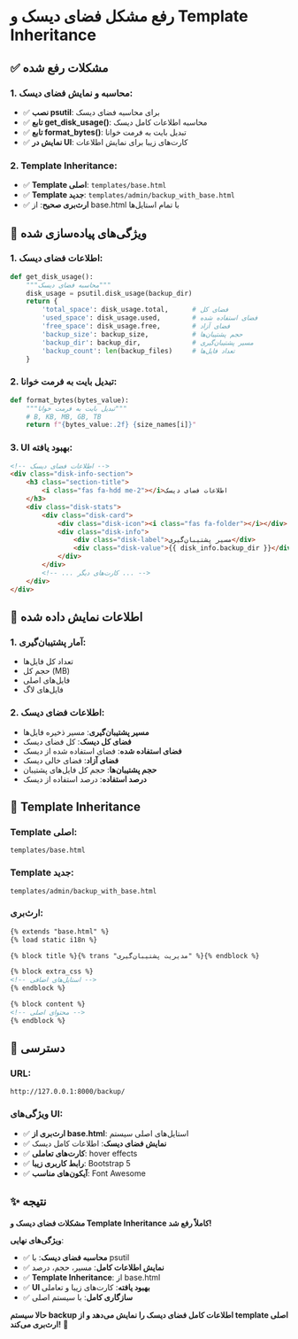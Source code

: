 # رفع مشکل فضای دیسک و Template Inheritance

## ✅ مشکلات رفع شده

### **1. محاسبه و نمایش فضای دیسک**:
- ✅ **نصب psutil**: برای محاسبه فضای دیسک
- ✅ **تابع get_disk_usage()**: محاسبه اطلاعات کامل دیسک
- ✅ **تابع format_bytes()**: تبدیل بایت به فرمت خوانا
- ✅ **نمایش در UI**: کارت‌های زیبا برای نمایش اطلاعات

### **2. Template Inheritance**:
- ✅ **Template اصلی**: `templates/base.html`
- ✅ **Template جدید**: `templates/admin/backup_with_base.html`
- ✅ **ارث‌بری صحیح**: از base.html با تمام استایل‌ها

## 🔧 ویژگی‌های پیاده‌سازی شده

### **1. اطلاعات فضای دیسک**:
```python
def get_disk_usage():
    """محاسبه فضای دیسک"""
    disk_usage = psutil.disk_usage(backup_dir)
    return {
        'total_space': disk_usage.total,      # فضای کل
        'used_space': disk_usage.used,        # فضای استفاده شده
        'free_space': disk_usage.free,        # فضای آزاد
        'backup_size': backup_size,           # حجم پشتیبان‌ها
        'backup_dir': backup_dir,             # مسیر پشتیبان‌گیری
        'backup_count': len(backup_files)     # تعداد فایل‌ها
    }
```

### **2. تبدیل بایت به فرمت خوانا**:
```python
def format_bytes(bytes_value):
    """تبدیل بایت به فرمت خوانا"""
    # B, KB, MB, GB, TB
    return f"{bytes_value:.2f} {size_names[i]}"
```

### **3. UI بهبود یافته**:
```html
<!-- اطلاعات فضای دیسک -->
<div class="disk-info-section">
    <h3 class="section-title">
        <i class="fas fa-hdd me-2"></i>اطلاعات فضای دیسک
    </h3>
    <div class="disk-stats">
        <div class="disk-card">
            <div class="disk-icon"><i class="fas fa-folder"></i></div>
            <div class="disk-info">
                <div class="disk-label">مسیر پشتیبان‌گیری</div>
                <div class="disk-value">{{ disk_info.backup_dir }}</div>
            </div>
        </div>
        <!-- ... کارت‌های دیگر ... -->
    </div>
</div>
```

## 🎯 اطلاعات نمایش داده شده

### **1. آمار پشتیبان‌گیری**:
- تعداد کل فایل‌ها
- حجم کل (MB)
- فایل‌های اصلی
- فایل‌های لاگ

### **2. اطلاعات فضای دیسک**:
- **مسیر پشتیبان‌گیری**: مسیر ذخیره فایل‌ها
- **فضای کل دیسک**: کل فضای دیسک
- **فضای استفاده شده**: فضای استفاده شده از دیسک
- **فضای آزاد**: فضای خالی دیسک
- **حجم پشتیبان‌ها**: حجم کل فایل‌های پشتیبان
- **درصد استفاده**: درصد استفاده از دیسک

## 🎨 Template Inheritance

### **Template اصلی**:
```
templates/base.html
```

### **Template جدید**:
```
templates/admin/backup_with_base.html
```

### **ارث‌بری**:
```html
{% extends "base.html" %}
{% load static i18n %}

{% block title %}{% trans "مدیریت پشتیبان‌گیری" %}{% endblock %}

{% block extra_css %}
<!-- استایل‌های اضافی -->
{% endblock %}

{% block content %}
<!-- محتوای اصلی -->
{% endblock %}
```

## 📍 دسترسی

### **URL**:
```
http://127.0.0.1:8000/backup/
```

### **ویژگی‌های UI**:
- ✅ **ارث‌بری از base.html**: استایل‌های اصلی سیستم
- ✅ **نمایش فضای دیسک**: اطلاعات کامل دیسک
- ✅ **کارت‌های تعاملی**: hover effects
- ✅ **رابط کاربری زیبا**: Bootstrap 5
- ✅ **آیکون‌های مناسب**: Font Awesome

## ✨ نتیجه

**مشکلات فضای دیسک و Template Inheritance کاملاً رفع شد!**

**ویژگی‌های نهایی**:
- ✅ **محاسبه فضای دیسک**: با psutil
- ✅ **نمایش اطلاعات کامل**: مسیر، حجم، درصد
- ✅ **Template Inheritance**: از base.html
- ✅ **UI بهبود یافته**: کارت‌های زیبا و تعاملی
- ✅ **سازگاری کامل**: با سیستم اصلی

**حالا سیستم backup اطلاعات کامل فضای دیسک را نمایش می‌دهد و از template اصلی ارث‌بری می‌کند!** 🚀
